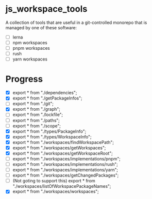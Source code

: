 # js_workspace_tools

A collection of tools that are useful in a git-controlled monorepo that is managed by one of these software:

- [ ] lerna
- [ ] npm workspaces
- [ ] pnpm workspaces
- [ ] rush
- [ ] yarn workspaces

# Progress

- [x] export * from "./dependencies";
- [x] export * from "./getPackageInfos";
- [ ] export * from "./git";
- [x] export * from "./graph";
- [ ] export * from "./lockfile";
- [ ] export * from "./paths";
- [ ] export * from "./scope";
- [x] export * from "./types/PackageInfo";
- [x] export * from "./types/WorkspaceInfo";
- [x] export * from "./workspaces/findWorkspacePath";
- [x] export * from "./workspaces/getWorkspaces";
- [x] export * from "./workspaces/getWorkspaceRoot";
- [ ] export * from "./workspaces/implementations/pnpm";
- [ ] export * from "./workspaces/implementations/rush";
- [ ] export * from "./workspaces/implementations/yarn";
- [ ] export * from "./workspaces/getChangedPackages";
- [ ] (Not goting to support this) export * from "./workspaces/listOfWorkspacePackageNames";
- [x] export * from "./workspaces/workspaces";
